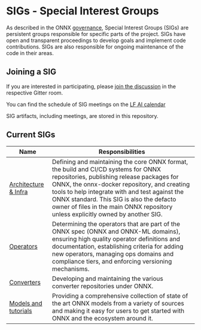 # SIGs - Special Interest Groups

As described in the ONNX [governance](https://github.com/onnx/onnx/tree/master/community#sig---special-interest-groups), Special Interest Groups (SIGs) are persistent groups responsible for specific parts of the project. SIGs have open and transparent proceedings to develop goals and implement code contributions. SIGs are also responsible for ongoing maintenance of the code in their areas.

## Joining a SIG
If you are interested in participating, please [join the discussion](https://gitter.im/onnx) in the respective Gitter room.

You can find the schedule of SIG meetings on the [LF AI calendar](https://wiki.lfai.foundation/pages/viewpage.action?pageId=18481196)

SIG artifacts, including meetings, are stored in this repository.

## Current SIGs

| Name      | Responsibilities    |
| ------------------ | ------------- |
| [Architecture & Infra](https://gitter.im/onnx/archinfra) | Defining and maintaining the core ONNX format, the build and CI/CD systems for ONNX repositories, publishing release packages for ONNX, the onnx-docker repository, and creating tools to help integrate with and test against the ONNX standard. This SIG is also the defacto owner of files in the main ONNX repository unless explicitly owned by another SIG. |
| [Operators](https://gitter.im/onnx/operators) | Determining the operators that are part of the ONNX spec (ONNX and ONNX-ML domains), ensuring high quality operator definitions and documentation, establishing criteria for adding new operators, managing ops domains and compliance tiers, and enforcing versioning mechanisms. |
| [Converters](https://gitter.im/onnx/converters) | Developing and maintaining the various converter repositories under ONNX. |
| [Models and tutorials](https://gitter.im/onnx/modelzoo) | Providing a comprehensive collection of state of the art ONNX models from a variety of sources and making it easy for users to get started with ONNX and the ecosystem around it. |
